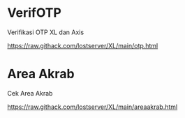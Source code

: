# VerifOTP
Verifikasi OTP XL dan Axis

https://raw.githack.com/lostserver/XL/main/otp.html

# Area Akrab
Cek Area Akrab

https://raw.githack.com/lostserver/XL/main/areaakrab.html
